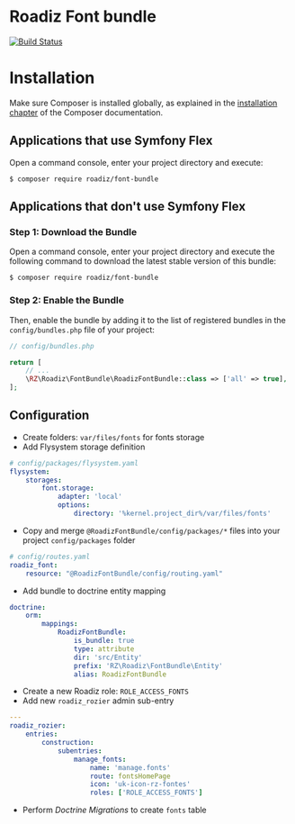 # Roadiz Font bundle

[![Build Status](https://app.travis-ci.com/roadiz/font-bundle.svg?branch=main)](https://app.travis-ci.com/roadiz/font-bundle)

Installation
============

Make sure Composer is installed globally, as explained in the
[installation chapter](https://getcomposer.org/doc/00-intro.md)
of the Composer documentation.

Applications that use Symfony Flex
----------------------------------

Open a command console, enter your project directory and execute:

```console
$ composer require roadiz/font-bundle
```

Applications that don't use Symfony Flex
----------------------------------------

### Step 1: Download the Bundle

Open a command console, enter your project directory and execute the
following command to download the latest stable version of this bundle:

```console
$ composer require roadiz/font-bundle
```

### Step 2: Enable the Bundle

Then, enable the bundle by adding it to the list of registered bundles
in the `config/bundles.php` file of your project:

```php
// config/bundles.php

return [
    // ...
    \RZ\Roadiz\FontBundle\RoadizFontBundle::class => ['all' => true],
];
```

## Configuration

- Create folders: `var/files/fonts` for fonts storage
- Add Flysystem storage definition
```yaml
# config/packages/flysystem.yaml
flysystem:
    storages:
        font.storage:
            adapter: 'local'
            options:
                directory: '%kernel.project_dir%/var/files/fonts'
```
- Copy and merge `@RoadizFontBundle/config/packages/*` files into your project `config/packages` folder
```yaml
# config/routes.yaml
roadiz_font:
    resource: "@RoadizFontBundle/config/routing.yaml"
```
- Add bundle to doctrine entity mapping
```yaml
doctrine:
    orm:
        mappings:
            RoadizFontBundle:
                is_bundle: true
                type: attribute
                dir: 'src/Entity'
                prefix: 'RZ\Roadiz\FontBundle\Entity'
                alias: RoadizFontBundle
```
- Create a new Roadiz role: `ROLE_ACCESS_FONTS`
- Add new `roadiz_rozier` admin sub-entry
```yaml
---
roadiz_rozier:
    entries:
        construction:
            subentries:
                manage_fonts:
                    name: 'manage.fonts'
                    route: fontsHomePage
                    icon: 'uk-icon-rz-fontes'
                    roles: ['ROLE_ACCESS_FONTS']
```
- Perform *Doctrine Migrations* to create `fonts` table

